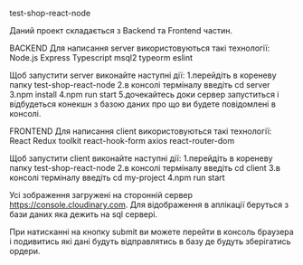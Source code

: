 test-shop-react-node

Даний проект складається з Backend та Frontend  частин.

BACKEND
Для написання server  використовуються такі технології:
Node.js
Express
Typescript
msql2
typeorm
eslint

Щоб запустити server виконайте наступні дії:
1.перейдіть в кореневу папку test-shop-react-node
2.в консолі терміналу введіть cd server
3.npm install
4.npm run start
5.дочекайтесь доки сервер запуститься і відбудеться конекшн з базою даних про що ви будете повідомлені в консолі.

FRONTEND
Для написання  client використовуються такі технології:
React
Redux toolkit
react-hook-form
axios
react-router-dom

Щоб запустити client виконайте наступні дії:
1.перейдіть в кореневу папку test-shop-react-node
2.в консолі терміналу введіть cd client
3.в консолі терміналу введіть cd my-project
4.npm run start

Усі зображення загружені на сторонній сервер https://console.cloudinary.com.
Для відображення в аплікації беруться з бази даних яка дежить на sql сервері.

При натисканні на кнопку submit  ви можете перейти в консоль браузера і подивитись які дані будуть відправлятись в
базу де будуть зберігатись ордери.

